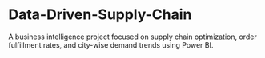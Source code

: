 # Data-Driven-Supply-Chain
A business intelligence project focused on supply chain optimization, order fulfillment rates, and city-wise demand trends using Power BI.
